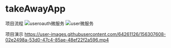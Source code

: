 # takeAwayApp
 项目流程
![useroauth微服务](https://user-images.githubusercontent.com/64261126/156307516-20256a06-c960-4203-8650-4e6294d243bb.png)
![user微服务](https://user-images.githubusercontent.com/64261126/156307522-dc9be431-b48a-40e7-b1fe-34a6c5f47696.png)

项目演示
https://user-images.githubusercontent.com/64261126/156307608-02e2498a-53d0-47c4-85ae-48ef22f2a596.mp4

